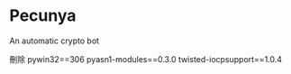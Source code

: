 # Pecunya
An automatic crypto bot

刪除
pywin32==306
pyasn1-modules==0.3.0
twisted-iocpsupport==1.0.4
